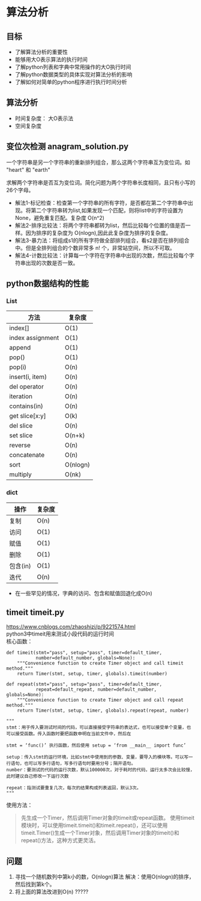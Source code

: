 # 算法分析

## 目标
* 了解算法分析的重要性
* 能够用大O表示算法的执行时间
* 了解python列表和字典中常用操作的大O执行时间
* 了解python数据类型的具体实现对算法分析的影响
* 了解如何对简单的python程序进行执行时间分析

## 算法分析
* 时间复杂度： 大O表示法
* 空间复杂度

## 变位次检测 anagram_solution.py
一个字符串是另一个字符串的重新排列组合，那么这两个字符串互为变位词。如 "heart" 和 "earth"

求解两个字符串是否互为变位词。简化问题为两个字符串长度相同，且只有小写的26个字母。

* 解法1-标记检查：检查第一个字符串的所有字符，是否都在第二个字符串中出现。将第二个字符串转为list,如果发现一个匹配，则将list中的字符设置为None，避免重复匹配。复杂度 O(n^2)
* 解法2-排序比较法：将两个字符串都转为list，然后比较每个位置的值是否一样。因为排序的复杂度为 O(nlogn),因此此复杂度为排序的复杂度。
* 解法3-暴力法：将组成s1的所有字符做全部排列组合，看s2是否在排列组合中。但是全排列组合的个数非常多 n! 个，非常站空间，所以不可取。
* 解法4-计数比较法：计算每一个字符在字符串中出现的次数，然后比较每个字符串出现的次数是否一致。


## python数据结构的性能
### List

| 方法 | 复杂度 |
| - | - |
|index[]|O(1)|
|index assignment|O(1)|
|append|O(1)|
|pop()|O(1)|
|pop(i)|O(n)|
|insert(i, item)|O(n)|
|del operator|O(n)|
|iteration|O(n)|
|contains(in)|O(n)|
|get slice[x:y]|O(k)|
|del slice|O(n)|
|set slice|O(n+k)|
|reverse|O(n)|
|concatenate|O(n)|
|sort|O(nlogn)|
|multiply|O(nk)|

### dict
|操作|复杂度|
|-|-|
|复制|O(n)|
|访问|O(1)|
|赋值|O(1)|
|删除|O(1)|
|包含(in)|O(1)|
|迭代|O(n)|

* 在一些罕见的情况，字典的访问、包含和赋值回退化成O(n)

## timeit timeit.py
https://www.cnblogs.com/zhaoshizi/p/9221574.html  
python3中timeit用来测试小段代码的运行时间  
核心函数：
```
def timeit(stmt="pass", setup="pass", timer=default_timer,
           number=default_number, globals=None):
    """Convenience function to create Timer object and call timeit method."""
    return Timer(stmt, setup, timer, globals).timeit(number)

def repeat(stmt="pass", setup="pass", timer=default_timer,
           repeat=default_repeat, number=default_number, globals=None):
    """Convenience function to create Timer object and call repeat method."""
    return Timer(stmt, setup, timer, globals).repeat(repeat, number)

"""
stmt：用于传入要测试时间的代码，可以直接接受字符串的表达式，也可以接受单个变量，也可以接受函数。传入函数时要把函数申明在当前文件中，然后在 

stmt = ‘func()’ 执行函数，然后使用 setup = ‘from __main__ import func’

setup：传入stmt的运行环境，比如stmt中使用到的参数、变量，要导入的模块等。可以写一行语句，也可以写多行语句，写多行语句时要用分号；隔开语句。
number：要测试的代码的运行次数，默认100000次，对于耗时的代码，运行太多次会比较慢，此时建议自己修改一下运行次数

repeat：指测试要重复几次，每次的结果构成列表返回，默认3次。
"""
```

使用方法：
> 先生成一个Timer，然后调用Timer对象的timeit或repeat函数。
> 使用timeit模块时，可以使用timeit.timeit()和timeit.repeat()，还可以使用timeit.Timer()生成一个Timer对象，然后调用Timer对象的timeit()和repeat()方法，这种方式更灵活。

## 问题
1. 寻找一个随机数列中第k小的数，O(nlogn)算法
解决：使用O(nlogn)的排序，然后找到第k个。
2. 将上面的算法改进到O(n)
?????
